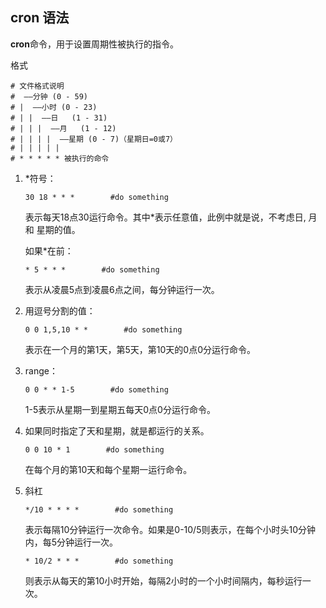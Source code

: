 

## cron 语法

**cron**命令，用于设置周期性被执行的指令。

格式

```
# 文件格式说明
#  ——分钟 (0 - 59)
# |  ——小时 (0 - 23)
# | |  ——日   (1 - 31)
# | | |  ——月   (1 - 12)
# | | | |  ——星期 (0 - 7)（星期日=0或7）
# | | | | |
# * * * * * 被执行的命令
```

1. *符号：

   ```
   30 18 * * *        #do something
   ```

   表示每天18点30运行命令。其中*表示任意值，此例中就是说，不考虑日, 月 和 星期的值。

   如果*在前：

   ```
   * 5 * * *        #do something
   ```

   表示从凌晨5点到凌晨6点之间，每分钟运行一次。

2. 用逗号分割的值：

   ```
   0 0 1,5,10 * *        #do something
   ```

   表示在一个月的第1天，第5天，第10天的0点0分运行命令。    

3. range：

   ```
   0 0 * * 1-5        #do something
   ```

   1-5表示从星期一到星期五每天0点0分运行命令。

4. 如果同时指定了天和星期，就是都运行的关系。

   ```
   0 0 10 * 1        #do something
   ```

   在每个月的第10天和每个星期一运行命令。

5. 斜杠

   ```
   */10 * * * *        #do something
   ```

   表示每隔10分钟运行一次命令。如果是0-10/5则表示，在每个小时头10分钟内，每5分钟运行一次。

   ```
   * 10/2 * * *        #do something
   ```

   则表示从每天的第10小时开始，每隔2小时的一个小时间隔内，每秒运行一次。